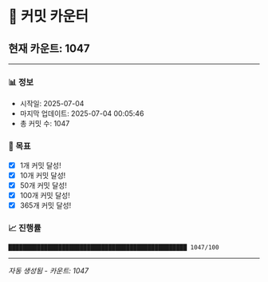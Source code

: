 # 🔢 커밋 카운터

## 현재 카운트: 1047

---

### 📊 정보
- 시작일: 2025-07-04
- 마지막 업데이트: 2025-07-04 00:05:46
- 총 커밋 수: 1047

### 🎯 목표
- [x] 1개 커밋 달성!
- [x] 10개 커밋 달성!
- [x] 50개 커밋 달성!
- [x] 100개 커밋 달성!
- [x] 365개 커밋 달성!

### 📈 진행률
```
██████████████████████████████████████████████████ 1047/100
```

---
*자동 생성됨 - 카운트: 1047*
